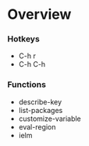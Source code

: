 # Overview

### Hotkeys
* C-h r
* C-h C-h

### Functions
* describe-key
* list-packages
* customize-variable
* eval-region
* ielm

